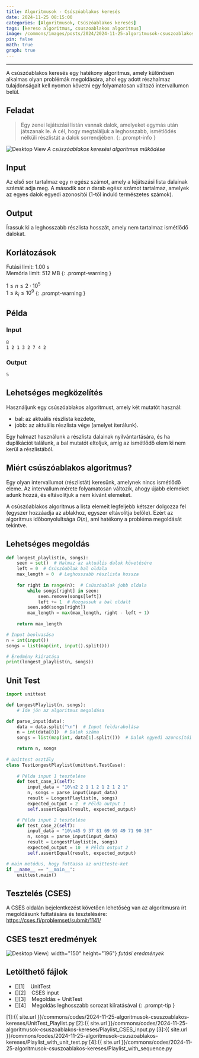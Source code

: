```yaml
---
title: Algoritmusok - Csúszóablakos keresés
date: 2024-11-25 08:15:00
categories: [Algoritmusok, Csúszóablakos keresés]
tags: [kereso algoritmus, csuszoablakos algoritmus]
image: /commons/images/posts/2024/2024-11-25-algoritmusok-csuszoablakos-kereses/CsuszoablakosKereses_header.jpeg
pin: false
math: true
graph: true
---
```


---

A csúszóablakos keresés egy hatékony algoritmus, amely különösen alkalmas olyan problémák megoldására, ahol egy adott részhalmaz tulajdonságait kell nyomon követni egy folyamatosan változó intervallumon belül.

## Feladat
> Egy zenei lejátszási listán vannak dalok, amelyeket egymás után játszanak le. A cél, hogy megtaláljuk a leghosszabb, ismétlődés nélküli részlistát a dalok sorrendjében.
{: .prompt-info }

![Desktop View](/commons/images/posts/2024/2024-11-25-algoritmusok-csuszoablakos-kereses/CsuszoablakosKereses.png)
_A csúszóablakos keresési algoritmus működése_

## Input
Az első sor tartalmaz egy $n$ egész számot, amely a lejátszási lista dalainak számát adja meg.
A második sor $n$ darab egész számot tartalmaz, amelyek az egyes dalok egyedi azonosítói (1-től induló természetes számok).

## Output
Írassuk ki a leghosszabb részlista hosszát, amely nem tartalmaz ismétlődő dalokat.

## Korlátozások
>
Futási limit: 1.00 s\
Memória limit: 512 MB
{: .prompt-warning }

>
$1 \le n \le 2 \cdot 10^5$\
$1 \le k_{i} \le 10^9$
{: .prompt-warning }

## Példa

### Input

```console
8
1 2 1 3 2 7 4 2
```


### Output

```console
5
```

## Lehetséges megközelítés
Használjunk egy csúszóablakos algoritmust, amely két mutatót használ:

- bal: az aktuális részlista kezdete,
- jobb: az aktuális részlista vége (amelyet iterálunk).

Egy halmazt használunk a részlista dalainak nyilvántartására, és ha duplikációt találunk, a bal mutatót eltoljuk, amíg az ismétlődő elem ki nem kerül a részlistából.

## Miért csúszóablakos algoritmus?
Egy olyan intervallumot (részlistát) keresünk, amelynek nincs ismétlődő eleme.
Az intervallum mérete folyamatosan változik, ahogy újabb elemeket adunk hozzá, és eltávolítjuk a nem kívánt elemeket.

A csúszóablakos algoritmus a lista elemeit legfeljebb kétszer dolgozza fel (egyszer hozzáadja az ablakhoz, egyszer eltávolítja belőle).
Ezért az algoritmus időbonyolultsága $O(n)$, ami hatékony a probléma megoldását tekintve.

## Lehetséges megoldás

```python
def longest_playlist(n, songs):
    seen = set()  # Halmaz az aktuális dalok követésére
    left = 0  # Csúszóablak bal oldala
    max_length = 0  # Leghosszabb részlista hossza
    
    for right in range(n):  # Csúszóablak jobb oldala
        while songs[right] in seen:
            seen.remove(songs[left])
            left += 1  # Mozgassuk a bal oldalt
        seen.add(songs[right])
        max_length = max(max_length, right - left + 1)
    
    return max_length

# Input beolvasása
n = int(input())
songs = list(map(int, input().split()))

# Eredmény kiíratása
print(longest_playlist(n, songs))
```

## Unit Test

```python
import unittest

def LongestPlaylist(n, songs):
    # Ide jön az algoritmus megoldása

def parse_input(data):
    data = data.split("\n")  # Input feldarabolása
    n = int(data[0])  # Dalok száma
    songs = list(map(int, data[1].split()))  # Dalok egyedi azonosítói

    return n, songs
    
# Unittest osztály
class TestLongestPlaylist(unittest.TestCase):
    
    # Példa input 1 tesztelése
    def test_case_1(self):
        input_data = "10\n2 2 1 1 2 1 2 1 2 1"
        n, songs = parse_input(input_data)
        result = LongestPlaylist(n, songs)
        expected_output = 2  # Példa output 1
        self.assertEqual(result, expected_output)

    # Példa input 2 tesztelése
    def test_case_2(self):
        input_data = "10\n45 9 37 81 69 99 49 71 90 30"
        n, songs = parse_input(input_data)
        result = LongestPlaylist(n, songs)
        expected_output = 10  # Példa output 2
        self.assertEqual(result, expected_output)

# main metódus, hogy futtassa az unitteste-ket
if __name__ == "__main__":
    unittest.main()
```

## Tesztelés (CSES)

A CSES oldalán bejelentkezést követően lehetőség van az algoritmusra írt megoldásunk futtatására és tesztelésére: <https://cses.fi/problemset/submit/1141/>

## CSES teszt eredmények

![Desktop View](/commons/images/posts/2024/2024-11-25-algoritmusok-csuszoablakos-kereses/CSES_result_1.png){: width="150" height="196"}
_futási eredmények_

## Letölthető fájlok

> 
- [<i class="fa-solid fa-download fa-lg"></i>][1]&nbsp;&nbsp;&nbsp;&nbsp;UnitTest
- [<i class="fa-solid fa-download fa-lg"></i>][2]&nbsp;&nbsp;&nbsp;&nbsp;CSES input
- [<i class="fa-solid fa-download fa-lg"></i>][3]&nbsp;&nbsp;&nbsp;&nbsp;Megoldás + UnitTest
- [<i class="fa-solid fa-download fa-lg"></i>][4]&nbsp;&nbsp;&nbsp;&nbsp;Megoldás leghosszabb sorozat kiíratásával
{: .prompt-tip }

[1]:{{ site.url }}/commons/codes/2024-11-25-algoritmusok-csuszoablakos-kereses/UnitTest_Playlist.py
[2]:{{ site.url }}/commons/codes/2024-11-25-algoritmusok-csuszoablakos-kereses/Playlist_CSES_input.py
[3]:{{ site.url }}/commons/codes/2024-11-25-algoritmusok-csuszoablakos-kereses/Playlist_with_unit_test.py
[4]:{{ site.url }}/commons/codes/2024-11-25-algoritmusok-csuszoablakos-kereses/Playlist_with_sequence.py